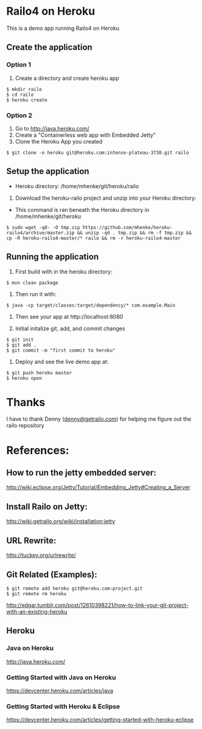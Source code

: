 # Railo4 on Heroku

This is a demo app running Railo4 on Heroku

## Create the application
### Option 1
 1. Create a directory and create heroku app

 ```
 $ mkdir railo
 $ cd railo
 $ heroku create
 ```

### Option 2 

 1. Go to http://java.heroku.com/
 2. Create a "Containerless web app with Embedded Jetty"
 3. Clone the Heroku App you created
  
 ```
 $ git clone -o heroku git@heroku.com:intense-plateau-3730.git railo
 ```

## Setup the application

 - Heroku directory: /home/mhenke/git/heroku/railo

 1. Download the heroku-railo project and unzip into your Heroku directory:
   - This command is ran beneath the Heroku directory in /home/mhenke/git/heroku

 ```
 $ sudo wget -qO- -O tmp.zip https://github.com/mhenke/heroku-railo4/archive/master.zip && unzip -qd . tmp.zip && rm -f tmp.zip && cp -R heroku-railo4-master/* railo && rm -r heroku-railo4-master
 ```

## Running the application
 1. First build with in the heroku directory:

 ```
 $ mvn clean package
 ```

 1. Then run it with:
   
 ```
 $ java -cp target/classes:target/dependency/* com.example.Main
 ```
	
 1. Then see your app at http://localhost:8080
 
 1. Initial initalize git, add, and commit changes

 ```
 $ git init
 $ git add .
 $ git commit -m "first commit to heroku"
 ```

 1. Deploy and see the live demo app at:

 ```
 $ git push heroku master
 $ heroku open
 ```

# Thanks
  I have to thank Denny (denny@getrailo.com) for helping me figure out the railo repository	

# References:
## How to run the jetty embedded server:
  http://wiki.eclipse.org/Jetty/Tutorial/Embedding_Jetty#Creating_a_Server
## Install Railo on Jetty:
  http://wiki.getrailo.org/wiki/installation:jetty
## URL Rewrite:
  http://tuckey.org/urlrewrite/	
## Git Related (Examples):
```
$ git remote add heroku git@heroku.com:project.git
$ git remote rm heroku
```	
http://edgar.tumblr.com/post/12610398221/how-to-link-your-git-project-with-an-existing-heroku
## Heroku
### Java on Heroku
  http://java.heroku.com/
### Getting Started with Java on Heroku 
  https://devcenter.heroku.com/articles/java
### Getting Started with Heroku & Eclipse
  https://devcenter.heroku.com/articles/getting-started-with-heroku-eclipse
